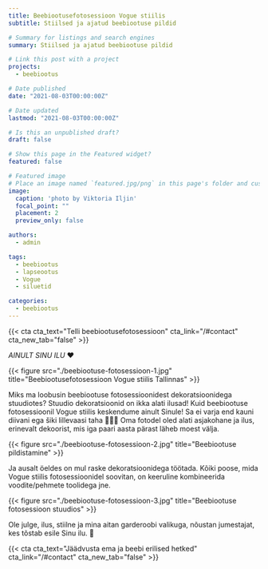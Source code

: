 ```yaml
---
title: Beebiootusefotosessioon Vogue stiilis
subtitle: Stiilsed ja ajatud beebiootuse pildid

# Summary for listings and search engines
summary: Stiilsed ja ajatud beebiootuse pildid

# Link this post with a project
projects: 
  - beebiootus

# Date published
date: "2021-08-03T00:00:00Z"

# Date updated
lastmod: "2021-08-03T00:00:00Z"

# Is this an unpublished draft?
draft: false

# Show this page in the Featured widget?
featured: false

# Featured image
# Place an image named `featured.jpg/png` in this page's folder and customize its options here.
image:
  caption: 'photo by Viktoria Iljin'
  focal_point: ""
  placement: 2
  preview_only: false

authors:
  - admin

tags:
  - beebiootus
  - lapseootus
  - Vogue
  - siluetid

categories:
  - beebiootus
---
```

{{< cta cta_text="Telli beebiootusefotosessioon" cta_link="/#contact" cta_new_tab="false" >}}

_AINULT SINU ILU_ ❤️

{{< figure src="./beebiootuse-fotosessioon-1.jpg" title="Beebiootusefotosessioon Vogue stiilis Tallinnas" >}}

Miks ma loobusin beebiootuse fotosessioonidest dekoratsioonidega stuudiotes?
Stuudio dekoratsioonid on ikka alati ilusad! Kuid beebiootuse fotosessioonil Vogue stiilis keskendume ainult Sinule! Sa ei varja end kauni diivani ega šiki lillevaasi taha 🤷🏼‍♀️ Oma fotodel oled alati asjakohane ja ilus, erinevalt dekoorist, mis iga paari aasta pärast läheb moest välja.

{{< figure src="./beebiootuse-fotosessioon-2.jpg" title="Beebiootuse pildistamine" >}}

Ja ausalt öeldes on mul raske dekoratsioonidega töötada. Kõiki poose, mida Vogue stiilis fotosessioonidel soovitan, on keeruline kombineerida voodite/pehmete toolidega jne.

{{< figure src="./beebiootuse-fotosessioon-3.jpg" title="Beebiootuse fotosessioon stuudios" >}}

Ole julge, ilus, stiilne ja mina aitan garderoobi valikuga, nõustan jumestajat, kes tõstab esile Sinu ilu. 🥰

{{< cta cta_text="Jäädvusta ema ja beebi erilised hetked" cta_link="/#contact" cta_new_tab="false" >}}